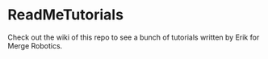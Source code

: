 # ReadMeTutorials

Check out the wiki of this repo to see a bunch of tutorials written by Erik for Merge Robotics. 
